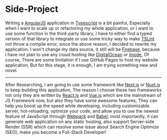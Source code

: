 # Side-Project

Writing a [AngularJS](https://angularjs.org/) application in [Typescript](https://www.typescriptlang.org/) is a bit painful, Especially when I want to scale up or refactoring my whole application, or I want to use some function in the third-party library, I have to  either find a typed version of that library to integrate or use some tricky way to make [TSLint](https://github.com/palantir/tslint) not throw a compile error, since the above reason, I decided to rewrite my application. I won't change my data source, it still will be [Firebase](https://firebase.google.com/), because I have not plan to use any cloud hosting like [DigitalOcean](https://www.digitalocean.com/) or [linode](https://www.linode.com/), 
Of course, There are some limitation if I use GitHub Pages to host my website application, But for this stage, it is enough, I am trying something new and novel.

--- 

After Researching, I am going to use some framework like [Next.js](https://nextjs.org/) or [Nuxt.js](https://nuxtjs.org/) to keep building this application, The reason I choose these two frameworks not only they are written by [React.js](https://reactjs.org/) and [Vue.js](https://vuejs.org/) which are the mainstream of JS Framework now, but also they have some awesome features, They can help you boost up the speed while developing, including customizable server, hot-reloading, optimize your code, and allow you to use the newest feature of JavaScript through [Webpack](https://webpack.js.org/) and [Babel](https://babeljs.io/), most importantly, it can generate web application on any static hosting, also support Server-side Render (SSR) which can resolve some issue about Search Engine Optimize (SEO), make you become a Full-Stack Developer!



